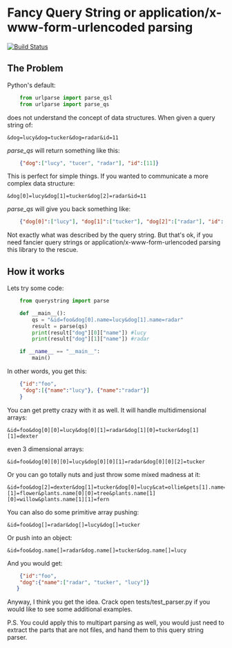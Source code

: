 # Fancy Query String or application/x-www-form-urlencoded parsing

[![Build Status](https://secure.travis-ci.org/aventurella/pyquerystring.png?branch=master)](http://travis-ci.org/aventurella/pyquerystring)

## The Problem

Python's default:

```python
	from urlparse import parse_qsl
	from urlparse import parse_qs
```

does not understand the concept of data structures. When given a query string of:

	&dog=lucy&dog=tucker&dog=radar&id=11

*parse_qs* will return something like this:

```json
	{"dog":["lucy", "tucer", "radar"], "id":[11]}
```

This is perfect for simple things. If you wanted to communicate a more complex data structure:

	&dog[0]=lucy&dog[1]=tucker&dog[2]=radar&id=11

*parse_qs* will give you back something like:

```json
	{"dog[0]":["lucy"], "dog[1]":["tucker"], "dog[2]":["radar"], "id":[11]}
```

Not exactly what was described by the query string.  But that's ok, if you need fancier query strings or application/x-www-form-urlencoded parsing this library to the rescue.

## How it works

Lets try some code:

```python
	from querystring import parse

	def __main__():
		qs = "&id=foo&dog[0].name=lucy&dog[1].name=radar"
		result = parse(qs)
		print(result["dog"][0]["name"]) #lucy
		print(result["dog"][1]["name"]) #radar

	if __name__ == "__main__":
		main()
```

In other words, you get this:

```json
	{"id":"foo",
	 "dog":[{"name":"lucy"}, {"name":"radar"}]
	}
```
You can get pretty crazy with it as well.  It will handle multidimensional arrays:

	&id=foo&dog[0][0]=lucy&dog[0][1]=radar&dog[1][0]=tucker&dog[1][1]=dexter

even 3 dimensional arrays:

	&id=foo&dog[0][0][0]=lucy&dog[0][0][1]=radar&dog[0][0][2]=tucker

Or you can go totally nuts and just throw some mixed madness at it:

	&id=foo&dog[2]=dexter&dog[1]=tucker&dog[0]=lucy&cat=ollie&pets[1].name=pogo&pets[1].type=catz&pets[0].name=kiki&pets[0].type=cat&fish.name=robofish&fish.type=fishz&person.name[0]=adam&person.name[1]=adamz&plants.name[0][1]=flower&plants.name[0][0]=tree&plants.name[1][0]=willow&plants.name[1][1]=fern

You can also do some primitive array pushing:

	&id=foo&dog[]=radar&dog[]=lucy&dog[]=tucker

Or push into an object:

	&id=foo&dog.name[]=radar&dog.name[]=tucker&dog.name[]=lucy

And you would get:

```json
	{"id":"foo",
    "dog":{"name":["radar", "tucker", "lucy"]}
   }
```
Anyway, I think you get the idea. Crack open tests/test_parser.py if you would like to see some additional examples.

P.S. You could apply this to multipart parsing as well, you would just need to extract the parts that are not files, and hand them to this query string parser.
